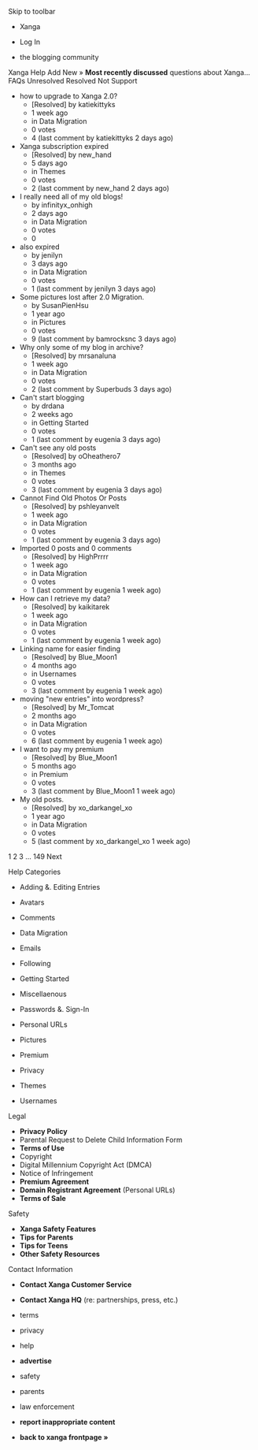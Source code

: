 Skip to toolbar

*   Xanga

*   Log In

*   the blogging community

Xanga Help Add New » **Most recently discussed** questions about Xanga… FAQs Unresolved Resolved Not Support

*   how to upgrade to Xanga 2.0?
    *   \[Resolved\] by katiekittyks
    *   1 week ago
    *   in Data Migration
    *   0 votes
    *   4 (last comment by katiekittyks 2 days ago)
*   Xanga subscription expired
    *   \[Resolved\] by new\_hand
    *   5 days ago
    *   in Themes
    *   0 votes
    *   2 (last comment by new\_hand 2 days ago)
*   I really need all of my old blogs!
    *   by infinityx\_onhigh
    *   2 days ago
    *   in Data Migration
    *   0 votes
    *   0
*   also expired
    *   by jenilyn
    *   3 days ago
    *   in Data Migration
    *   0 votes
    *   1 (last comment by jenilyn 3 days ago)
*   Some pictures lost after 2.0 Migration.
    *   by SusanPienHsu
    *   1 year ago
    *   in Pictures
    *   0 votes
    *   9 (last comment by bamrocksnc 3 days ago)
*   Why only some of my blog in archive?
    *   \[Resolved\] by mrsanaluna
    *   1 week ago
    *   in Data Migration
    *   0 votes
    *   2 (last comment by Superbuds 3 days ago)
*   Can't start blogging
    *   by drdana
    *   2 weeks ago
    *   in Getting Started
    *   0 votes
    *   1 (last comment by eugenia 3 days ago)
*   Can't see any old posts
    *   \[Resolved\] by oOheathero7
    *   3 months ago
    *   in Themes
    *   0 votes
    *   3 (last comment by eugenia 3 days ago)
*   Cannot Find Old Photos Or Posts
    *   \[Resolved\] by pshleyanvelt
    *   1 week ago
    *   in Data Migration
    *   0 votes
    *   1 (last comment by eugenia 3 days ago)
*   Imported 0 posts and 0 comments
    *   \[Resolved\] by HighPrrrr
    *   1 week ago
    *   in Data Migration
    *   0 votes
    *   1 (last comment by eugenia 1 week ago)
*   How can I retrieve my data?
    *   \[Resolved\] by kaikitarek
    *   1 week ago
    *   in Data Migration
    *   0 votes
    *   1 (last comment by eugenia 1 week ago)
*   Linking name for easier finding
    *   \[Resolved\] by Blue\_Moon1
    *   4 months ago
    *   in Usernames
    *   0 votes
    *   3 (last comment by eugenia 1 week ago)
*   moving "new entries" into wordpress?
    *   \[Resolved\] by Mr\_Tomcat
    *   2 months ago
    *   in Data Migration
    *   0 votes
    *   6 (last comment by eugenia 1 week ago)
*   I want to pay my premium
    *   \[Resolved\] by Blue\_Moon1
    *   5 months ago
    *   in Premium
    *   0 votes
    *   3 (last comment by Blue\_Moon1 1 week ago)
*   My old posts.
    *   \[Resolved\] by xo\_darkangel\_xo
    *   1 year ago
    *   in Data Migration
    *   0 votes
    *   5 (last comment by xo\_darkangel\_xo 1 week ago)

1 2 3 ... 149 Next

Help Categories

*   Adding &. Editing Entries
*   Avatars
*   Comments
*   Data Migration
*   Emails
*   Following
*   Getting Started
*   Miscellaenous

*   Passwords &. Sign-In
*   Personal URLs
*   Pictures
*   Premium
*   Privacy
*   Themes
*   Usernames

Legal

*   **Privacy Policy**
*   Parental Request to Delete Child Information Form
*   **Terms of Use**
*   Copyright
*   Digital Millennium Copyright Act (DMCA)
*   Notice of Infringement
*   **Premium Agreement**
*   **Domain Registrant Agreement** (Personal URLs)
*   **Terms of Sale**

Safety

*   **Xanga Safety Features**
*   **Tips for Parents**
*   **Tips for Teens**
*   **Other Safety Resources**

Contact Information

*   **Contact Xanga Customer Service**
*   **Contact Xanga HQ** (re: partnerships, press, etc.)

*   terms
*   privacy
*   help
*   **advertise**

*   safety
*   parents
*   law enforcement
*   **report inappropriate content**

*   **back to xanga frontpage »**